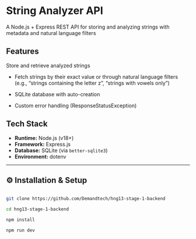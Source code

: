 # String Analyzer API

A Node.js + Express REST API for storing and analyzing strings with metadata and natural language filters

## Features

Store and retrieve analyzed strings

- Fetch strings by their exact value or through natural language filters (e.g., “strings containing the letter z”, “strings with vowels only”)

- SQLite database with auto-creation

- Custom error handling (ResponseStatusException)

## Tech Stack

- **Runtime:** Node.js (v18+)
- **Framework:** Express.js
- **Database:** SQLite (via `better-sqlite3`)
- **Environment:** dotenv


---

## ⚙️ Installation & Setup

```bash

git clone https://github.com/Demandtech/hng13-stage-1-backend

cd hng13-stage-1-backend

npm install

npm run dev
```
